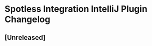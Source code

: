 <!-- Keep a Changelog guide -> https://keepachangelog.com -->

# Spotless Integration IntelliJ Plugin Changelog

## [Unreleased]
